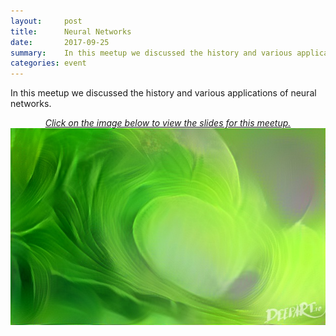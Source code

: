 ```yaml
---
layout:     post
title:      Neural Networks
date:       2017-09-25
summary:    In this meetup we discussed the history and various applications of neural networks. <br><img src="https://github.com/hawaiimachinelearning/hawaiimachinelearning.github.io/raw/master/slides/bananawave-small.jpg" alt="Neural Networks Slides">
categories: event
---
```



In this meetup we discussed the history and various applications of neural networks.  

<p align="center">
	<a href="https://www.slideshare.net/MichaelMotoki/applications-of-neural-networks">
		<i>Click on the image below to view the slides for this meetup.</i>
		<img src="https://github.com/hawaiimachinelearning/hawaiimachinelearning.github.io/raw/master/slides/bananawave.jpg" alt="Neural Networks Slides">
	</a>
</p>
